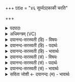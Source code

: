 +++
title = "४६ सूर्य्यऽएकाकी चरति"

+++
<details><summary>पदपाठः</summary>

सूर्य्यः॑। ए॒का॒की। च॒र॒ति॒। च॒न्द्रमाः॑। जा॒य॒ते॒। पुन॒रिति॒ऽपुनः॑। अ॒ग्निः। हि॒मस्य॑। भे॒ष॒जम्। भूमिः॑। आ॒वप॑न॒मित्या॒ऽवप॑नम्। म॒हत्। ४६।
</details>

<details><summary>अधिमन्त्रम् (VC)</summary>

- सूर्यादयो देवताः
- प्रजापतिर्ऋषिः
- अनुष्टुप्
- गान्धारः
</details>

<details><summary>दयानन्द-सरस्वती (हि) - विषयः</summary>

फिर पूर्वोक्त प्रश्नों के उत्तरों को अगले मन्त्र में कहते हैं ॥
</details>

<details><summary>दयानन्द-सरस्वती (हि) - पदार्थः</summary>

पदार्थान्वयभाषाः -  हे जिज्ञासु जानने की इच्छा करनेवाले पुरुष ! (सूर्य्यः) सूर्यलोक (एकाकी) अकेला (चरति) स्वपरिधि में घूमता है। (चन्द्रमाः) आनन्द देनेवाला चन्द्रमा (पुनः) फिर-फिर (जायते) प्रकाशित होता है। (अग्निः) पावक (हिमस्य) शीत का (भेषजम्) औषध और (महत्) बड़ा (आवपनम्) अच्छे प्रकार बोने का आधार कि जिस में सब वस्तु बोते हैं, (भूमिः) वह भूमि है ॥४६ ॥
</details>

<details><summary>दयानन्द-सरस्वती (हि) - भावार्थः</summary>

भावार्थभाषाः -  हे विद्वानो ! सूर्य अपनी ही परिधि में घूमता है, किसी लोकान्तर के चारों ओर नहीं घूमता। चन्द्रादि लोक उसी सूर्य के प्रकाश से प्रकाशित होते हैं। अग्नि ही शीत का नाशक और सब बीजों के बोने को बड़ा क्षेत्र भूमि ही है, ऐसा तुम लोग जानो ॥४६ ॥
</details>

<details><summary>दयानन्द-सरस्वती (सं) - विषयः</summary>

पुनः पूर्वोक्तप्रश्नोत्तराण्याह ॥
</details>

<details><summary>दयानन्द-सरस्वती (सं) - पदार्थः</summary>

पदार्थान्वयभाषाः -  हे जिज्ञासो ! सूर्य एकाकी चरति, चन्द्रमाः पुनर्जायते, अग्निर्हिमस्य भेषजम्, महदावपनं भूमिरस्तीति ॥४६ ॥
</details>

<details><summary>दयानन्द-सरस्वती (सं) - भावार्थः</summary>

भावार्थभाषाः -  हे विद्वांसः ! सूर्यः स्वस्यैव परिधौ भ्रमति, न कस्यचिल्लोकस्य परितः। चन्द्रादिलोकास्तेनैव प्रकाशिता भवन्ति। अग्निरेव शीतविनाशकस्सर्वबीजवपनार्थं महत्क्षेत्रं भूमिरेवास्तीति यूयं विजानीत ॥४६ ॥
</details>

<details><summary>सविता जोशी ← दयानन्दः (म) - भावार्थः</summary>

भावार्थभाषाः -  हे विद्वानांनो ! सूर्य आपल्या कक्षेत फिरतो कोणत्याही गोलाभोवती फिरत नाही. चंद्र वगैरे सूर्याच्या प्रकाशानेच चमकतात. थंडीचा नाश अग्नीमुळे होतो तर भूमी ही सर्व बीज पेरेण्याचे मोठे क्षेत्र असते हे तुम्ही जाणा.
</details>